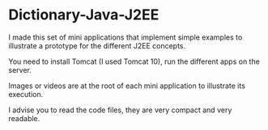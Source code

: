 # Dictionary-Java-J2EE

I made this set of mini applications that implement simple examples to illustrate a prototype for the different J2EE concepts.

You need to install Tomcat (I used Tomcat 10), run the different apps on the server.

Images or videos are at the root of each mini application to illustrate its execution.

I advise you to read the code files, they are very compact and very readable.

